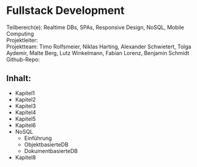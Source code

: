 # **Fullstack Development**

Teilbereich\(e\): Realtime DBs, SPAs, Responsive Design, NoSQL, Mobile Computing  
Projektleiter:  
Projektteam: Timo Rolfsmeier, Niklas Harting, Alexander Schwietert, Tolga Aydemir, Malte Berg, Lutz Winkelmann, Fabian Lorenz, Benjamin Schmidt  
Github-Repo:



## Inhalt:

* Kapitel1
* Kapitel2
* Kapitel3
* Kapitel4
* Kapitel5
* Kapitel6
* NoSQL
  * Einführung
  * ObjektbasierteDB
  * DokumentbasierteDB
* Kapitel8



